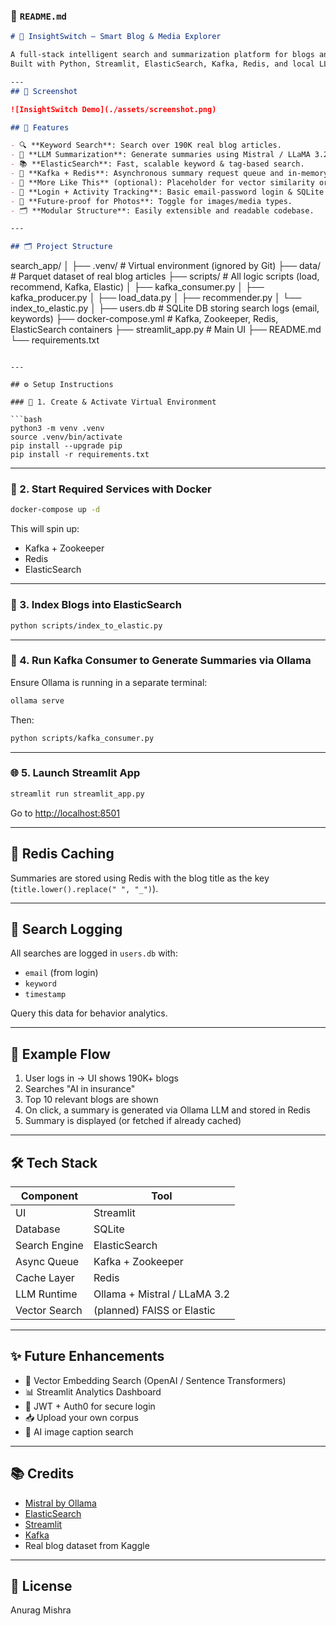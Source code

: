 

### 📄 `README.md`

```markdown
# 🧠 InsightSwitch — Smart Blog & Media Explorer

A full-stack intelligent search and summarization platform for blogs and media.  
Built with Python, Streamlit, ElasticSearch, Kafka, Redis, and local LLMs via Ollama.

---
## 📸 Screenshot

![InsightSwitch Demo](./assets/screenshot.png)

## 🚀 Features

- 🔍 **Keyword Search**: Search over 190K real blog articles.
- 🧠 **LLM Summarization**: Generate summaries using Mistral / LLaMA 3.2 via Ollama.
- 📚 **ElasticSearch**: Fast, scalable keyword & tag-based search.
- 🧾 **Kafka + Redis**: Asynchronous summary request queue and in-memory caching.
- 🤖 **More Like This** (optional): Placeholder for vector similarity or elastic suggestions.
- 🔐 **Login + Activity Tracking**: Basic email-password login & SQLite logs user queries.
- 📸 **Future-proof for Photos**: Toggle for images/media types.
- 🗂️ **Modular Structure**: Easily extensible and readable codebase.

---

## 🗂️ Project Structure

```

search\_app/
│
├── .venv/                  # Virtual environment (ignored by Git)
├── data/                   # Parquet dataset of real blog articles
├── scripts/                # All logic scripts (load, recommend, Kafka, Elastic)
│   ├── kafka\_consumer.py
│   ├── kafka\_producer.py
│   ├── load\_data.py
│   ├── recommender.py
│   └── index\_to\_elastic.py
│
├── users.db                # SQLite DB storing search logs (email, keywords)
├── docker-compose.yml      # Kafka, Zookeeper, Redis, ElasticSearch containers
├── streamlit\_app.py        # Main UI
├── README.md
└── requirements.txt

````

---

## ⚙️ Setup Instructions

### 🐍 1. Create & Activate Virtual Environment

```bash
python3 -m venv .venv
source .venv/bin/activate
pip install --upgrade pip
pip install -r requirements.txt
````

---

### 🐳 2. Start Required Services with Docker

```bash
docker-compose up -d
```

This will spin up:

* Kafka + Zookeeper
* Redis
* ElasticSearch

---

### 🔌 3. Index Blogs into ElasticSearch

```bash
python scripts/index_to_elastic.py
```

---

### 🧠 4. Run Kafka Consumer to Generate Summaries via Ollama

Ensure Ollama is running in a separate terminal:

```bash
ollama serve
```

Then:

```bash
python scripts/kafka_consumer.py
```

---

### 🌐 5. Launch Streamlit App

```bash
streamlit run streamlit_app.py
```

Go to [http://localhost:8501](http://localhost:8501)

---

## 💾 Redis Caching

Summaries are stored using Redis with the blog title as the key (`title.lower().replace(" ", "_")`).

---

## 📝 Search Logging

All searches are logged in `users.db` with:

* `email` (from login)
* `keyword`
* `timestamp`

Query this data for behavior analytics.

---

## 🧪 Example Flow

1. User logs in → UI shows 190K+ blogs
2. Searches "AI in insurance"
3. Top 10 relevant blogs are shown
4. On click, a summary is generated via Ollama LLM and stored in Redis
5. Summary is displayed (or fetched if already cached)

---

## 🛠️ Tech Stack

| Component     | Tool                         |
| ------------- | ---------------------------- |
| UI            | Streamlit                    |
| Database      | SQLite                       |
| Search Engine | ElasticSearch                |
| Async Queue   | Kafka + Zookeeper            |
| Cache Layer   | Redis                        |
| LLM Runtime   | Ollama + Mistral / LLaMA 3.2 |
| Vector Search | (planned) FAISS or Elastic   |

---

## ✨ Future Enhancements

* 🧭 Vector Embedding Search (OpenAI / Sentence Transformers)
* 📊 Streamlit Analytics Dashboard
* 🔐 JWT + Auth0 for secure login
* 📥 Upload your own corpus
* 📸 AI image caption search

---

## 📚 Credits

* [Mistral by Ollama](https://ollama.com)
* [ElasticSearch](https://www.elastic.co)
* [Streamlit](https://streamlit.io)
* [Kafka](https://kafka.apache.org/)
* Real blog dataset from Kaggle

---

## 📜 License

Anurag Mishra
